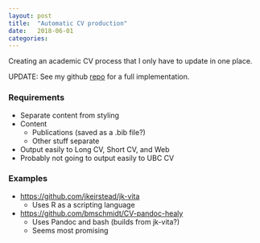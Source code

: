 ```yaml
---
layout: post
title:  "Automatic CV production"
date:   2018-06-01
categories:
---
```


Creating an academic CV process that I only have to update in one place.

UPDATE: See my github [repo](https://github.com/pbaylis/baylis-CV) for a full implementation.

### Requirements
- Separate content from styling
- Content
    - Publications (saved as a .bib file?)
    - Other stuff separate
- Output easily to Long CV, Short CV, and Web
- Probably not going to output easily to UBC CV

### Examples
- https://github.com/jkeirstead/jk-vita
    - Uses R as a scripting language
- https://github.com/bmschmidt/CV-pandoc-healy
    - Uses Pandoc and bash (builds from jk-vita?)
    - Seems most promising
